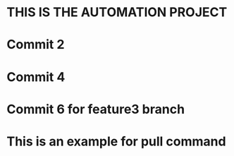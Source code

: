 # THIS IS THE AUTOMATION PROJECT


# Commit 2

# Commit 4

# Commit 6 for feature3 branch

# This is an example for pull command
